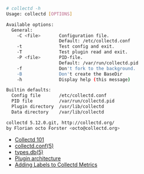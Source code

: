 ```bash
# collectd -h
Usage: collectd [OPTIONS]

Available options:
  General:
    -C <file>       Configuration file.
                    Default: /etc/collectd.conf
    -t              Test config and exit.
    -T              Test plugin read and exit.
    -P <file>       PID-file.
                    Default: /var/run/collectd.pid
    -f              Don't fork to the background.
    -B              Don't create the BaseDir
    -h              Display help (this message)

Builtin defaults:
  Config file       /etc/collectd.conf
  PID file          /var/run/collectd.pid
  Plugin directory  /usr/lib/collectd
  Data directory    /var/lib/collectd

collectd 5.12.0.git, http://collectd.org/
by Florian octo Forster <octo@collectd.org>

```
- [Collectd 101](https://wiki.anuket.io/display/HOME/Collectd+101)
- [collectd.conf(5)](https://www.collectd.org/documentation/manpages/collectd.conf.html)
- [types.db(5)](https://www.collectd.org/documentation/manpages/types.db.html)
- [Plugin architecture](https://github.com/collectd/collectd/wiki/Plugin-architecture)
- [Adding Labels to Collectd Metrics](https://github.com/collectd/collectd/issues/3094)
